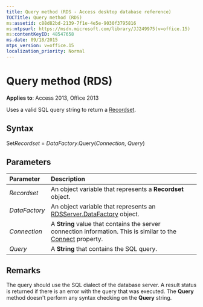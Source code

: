 ```yaml
---
title: Query method (RDS - Access desktop database reference)
TOCTitle: Query method (RDS)
ms:assetid: c88d82bd-2139-7f1e-4e5e-9030f3795816
ms:mtpsurl: https://msdn.microsoft.com/library/JJ249975(v=office.15)
ms:contentKeyID: 48547658
ms.date: 09/18/2015
mtps_version: v=office.15
localization_priority: Normal
---
```


# Query method (RDS)

**Applies to**: Access 2013, Office 2013

Uses a valid SQL query string to return a [Recordset](recordset-object-ado.md).

## Syntax

Set*Recordset* = *DataFactory*.Query(*Connection*, *Query*)

## Parameters

|Parameter|Description|
|:--------|:----------|
|*Recordset* |An object variable that represents a **Recordset** object.|
|*DataFactory* |An object variable that represents an [RDSServer.DataFactory](datafactory-object-rdsserver.md) object.|
|*Connection* |A **String** value that contains the server connection information. This is similar to the [Connect](connect-property-rds.md) property.|
|*Query* |A **String** that contains the SQL query.|

## Remarks

The query should use the SQL dialect of the database server. A result status is returned if there is an error with the query that was executed. The **Query** method doesn't perform any syntax checking on the **Query** string.

